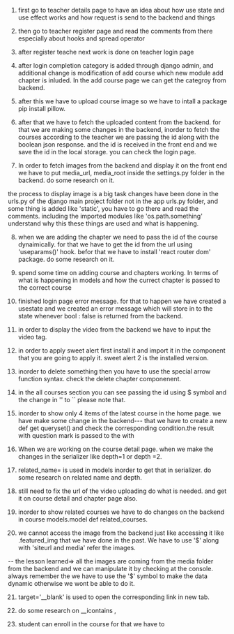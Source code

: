 1. first go to teacher details page to have an idea about how use state and use effect works and how request is send to the backend and things

2. then go to teacher register page and read the comments from there especially about hooks and spread operator

3. after register teache next work is done on teacher login page

4. after login completion category is added through django admin, and additional change is modification of add course which new module add chapter is inluded.
In the add course page we can get the categroy from backend.

5. after this we have to upload course image so we have to intall a package pip install pillow.

6. after that we have to fetch the uploaded content from the backend. for that we are making some changes in the backend, inorder to fetch the courses according to the teacher we are passing the id along with the boolean json response.
 and the id is received in the front end and we save the id in the local storage. you can check the login page.

7. In order to fetch images from the backend and display it on the front end we have to put media_url, media_root inside the settings.py folder in the backend. do some research on it.

 the process to display image is a big task changes have been done in the urls.py of the django main project folder not in the app urls.py folder, and some thing is added like 'static', you have to go there and read the comments. including the imported modules like 'os.path.something' understand why this these things are used and what is happening.


8. when we are adding the chapter we need to pass the id of the course dynaimically. for that we have to get the id from the url using 'useparams()' hook.
befor that we have to install 'react router dom' package. do some research on it.

9. spend some time on adding course and chapters working. In terms of what is happening in models and how the currect chapter is passed to the correct course

10. finished login page error message. for that to happen we have created a usestate and we created an error message which will store in to the state whenever bool : false is returned from the backend.

11. in order to display the video from the backend we have to input the video tag. 

12. in order to apply sweet alert first install it and import it in the component that you are going to apply it. sweet alert 2 is the installed version.

13. inorder to delete something then you have to use the special arrow function syntax. check the delete chapter componenent.

14. in the all courses section you can see passing the id using $ symbol and the change in '' to `` please note that.

15. inorder to show only 4 items of the latest course in the home page. we have make some change in the backend--- that we have to create a new def get queryset() and check the corresponding condition.the result with question mark is passed to the with

16. When we are working on the course detail page. when we make the changes in the serializer like depth=1 or depth =2.

17. related_name= is used in models inorder to get that in serializer. do some research on related name and depth.

18. still need to fix the url of the video uploading do what is needed. and get it on course detail and chapter page also.

19. inorder to show related courses we have to do changes on the backend in course models.model def related_courses.

20. we cannot access the image from the backend just like accessing it like .featured_img that we have done in the past. We have to use '$' along with 'siteurl and media'  refer the images.
  
  -- the lesson learned=> all the images are coming from the media folder from the backend and we can manipulate it by checking at the console.
  always remember the we have to use the '$' symbol to make the data dynamic otherwise we wont be able to do it.

21. target='__blank' is used to open the corresponding link in new tab.

22. do some research on __icontains ,

23. student can enroll in the course for that we have to 



